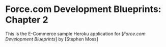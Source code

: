 # Force.com Development Blueprints: Chapter 2

This is the E-Commerce sample Heroku application for [*Force.com Development Blueprints*] by [Stephen Moss]